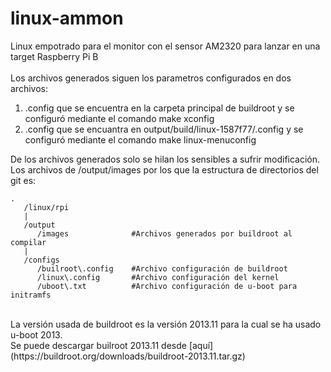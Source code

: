 # linux-ammon
Linux empotrado para el monitor con el sensor AM2320 para lanzar en una target Raspberry Pi B<br />
<br />
Los archivos generados siguen los parametros configurados en dos archivos:<br />
 1.  .config que se encuentra en la carpeta principal de buildroot y se configuró mediante el comando make xconfig<br />
 2.  .config que se encuantra en output/build/linux-1587f77/.config y se configuró mediante el comando make linux-menuconfig<br />
  
De los archivos generados solo se hilan los sensibles a sufrir modificación. Los archivos de /output/images por los que la estructura de directorios del git es:<br />
```
.
   /linux/rpi
   |
   /output
      /images              #Archivos generados por buildroot al compilar
   |
   /configs
      /builroot\.config    #Archivo configuración de buildroot
      /linux\.config       #Archivo configuración del kernel
      /uboot\.txt          #Archivo configuración de u-boot para initramfs
```   
<br />
La versión usada de buildroot es la versión 2013.11 para la cual se ha usado u-boot 2013.<br />
Se puede descargar builroot 2013.11 desde [aquí](https://buildroot.org/downloads/buildroot-2013.11.tar.gz)<br />

